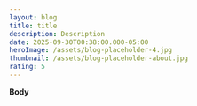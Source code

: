 ```yaml
---
layout: blog
title: title
description: Description
date: 2025-09-30T00:38:00.000-05:00
heroImage: /assets/blog-placeholder-4.jpg
thumbnail: /assets/blog-placeholder-about.jpg
rating: 5
---
```


**Body**
